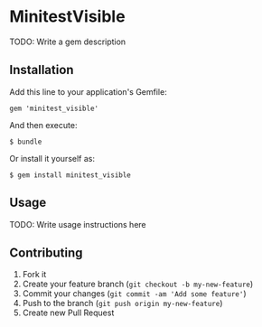 # MinitestVisible

TODO: Write a gem description

## Installation

Add this line to your application's Gemfile:

    gem 'minitest_visible'

And then execute:

    $ bundle

Or install it yourself as:

    $ gem install minitest_visible

## Usage

TODO: Write usage instructions here

## Contributing

1. Fork it
2. Create your feature branch (`git checkout -b my-new-feature`)
3. Commit your changes (`git commit -am 'Add some feature'`)
4. Push to the branch (`git push origin my-new-feature`)
5. Create new Pull Request

